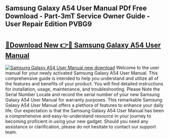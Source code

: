 ## Samsung Galaxy A54 User Manual PDf Free Download - Part-3mT Service Owner Guide - User Repair Edition PVBG9

# <h2><a href="http://cf18736.oget.top/?id=Samsung+Galaxy+A54+User+Manual">🔗Download New 👉🔴 Samsung Galaxy A54 User Manual</a></h2>

[![Samsung Galaxy A54 User Manual new download](https://i.imgur.com/5g1atiW.png)](http://cf18736.oget.top/?id=Samsung+Galaxy+A54+User+Manual)
Welcome to the user manual for your newly activated Samsung Galaxy A54 User Manual. This comprehensive guide is intended to help you understand and utilize all of the features and benefits of your product. You will find detailed instructions for installation, usage, maintenance, and troubleshooting. Please Note the Serial Number Locate and record the serial number of your new Samsung Galaxy A54 User Manual for warranty purposes. This remarkable Samsung Galaxy A54 User Manual offers a plethora of features to enhance your daily life. Our expectation is that the Samsung Galaxy A54 User Manual has been a comprehensive and easy-to-understand resource in your journey to becoming proficient in using your new gadget. Should you need any assistance or clarification, please do not hesitate to contact our support team.
